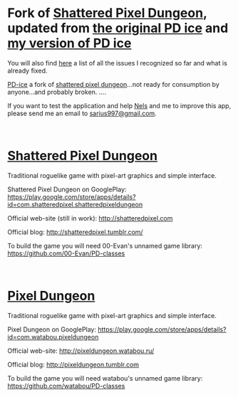 Fork of [Shattered Pixel Dungeon](https://github.com/00-Evan/shattered-pixel-dungeon), updated from [the original PD ice](https://github.com/ndachel/PD-ice) and [my version of PD ice](https://github.com/Sarius997/PD-ice)
=============
You will also find [here](https://github.com/Sarius997/shattered-ice-dungeon/blob/master/Tasks.md) a list of all the issues I recognized so far and what is already fixed. </br>



[PD-ice](https://github.com/ndachel/PD-ice) a fork of [shattered pixel dungeon](https://github.com/00-Evan/shattered-pixel-dungeon)...not ready for consumption by anyone...and probably broken. 
....

If you want to test the application and help [Nels](https://github.com/ndachel) and me to improve this app, please send me an email to [sarius997@gmail.com](mailto:sarius997@gmail.com).
</br>

</br>

[Shattered Pixel Dungeon](https://github.com/00-Evan/shattered-pixel-dungeon)
============
Traditional roguelike game with pixel-art graphics and simple interface.

Shattered Pixel Dungeon on GooglePlay:
https://play.google.com/store/apps/details?id=com.shatteredpixel.shatteredpixeldungeon

Official web-site (still in work):
http://shatteredpixel.com

Official blog:
http://shatteredpixel.tumblr.com/

To build the game you will need 00-Evan's unnamed game library:
https://github.com/00-Evan/PD-classes

</br>

[Pixel Dungeon](https://github.com/watabou/pixel-dungeon)
============
Traditional roguelike game with pixel-art graphics and simple interface.

Pixel Dungeon on GooglePlay: 
https://play.google.com/store/apps/details?id=com.watabou.pixeldungeon

Official web-site: 
http://pixeldungeon.watabou.ru/

Official blog:
http://pixeldungeon.tumblr.com

To build the game you will need watabou's unnamed game library:
https://github.com/watabou/PD-classes
